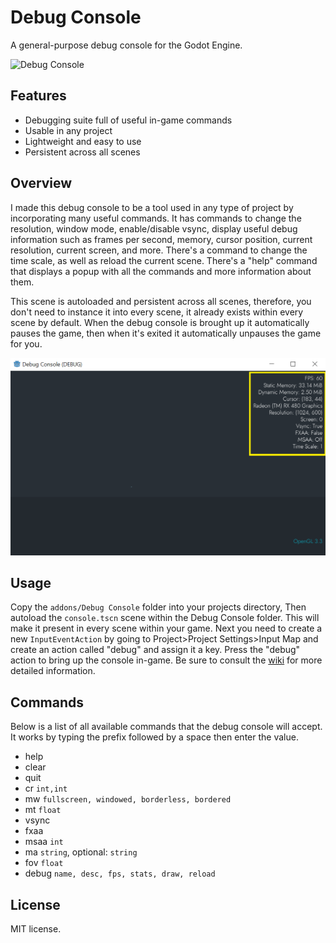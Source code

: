 # Debug Console
A general-purpose debug console for the Godot Engine.

![Debug Console](screenshots/Debug-Console-Demov1.gif)
## Features
- Debugging suite full of useful in-game commands
- Usable in any project
- Lightweight and easy to use
- Persistent across all scenes

## Overview
I made this debug console to be a tool used in any type of project by incorporating many useful commands. It has commands to change the resolution, window mode, enable/disable vsync, display useful debug information such as frames per second, memory, cursor position, current resolution, current screen, and more. There's a command to change the time scale, as well as reload the current scene. There's a "help" command that displays a popup with all the commands and more information about them.

This scene is autoloaded and persistent across all scenes, therefore, you don't need to instance it into every scene, it already exists within every scene by default. When the debug console is brought up it automatically pauses the game, then when it's exited it automatically unpauses the game for you.

![Debug Stats](https://raw.githubusercontent.com/SirQuartz/debugconsole/main/screenshots/Debug%20stats.PNG)

## Usage
Copy the `addons/Debug Console` folder into your projects directory, Then autoload the `console.tscn` scene within the Debug Console folder. This will make it present in every scene within your game. Next you need to create a new `InputEventAction` by going to Project>Project Settings>Input Map and create an action called "debug" and assign it a key. Press the "debug" action to bring up the console in-game. Be sure to consult the [wiki](https://github.com/SirQuartz/debugconsole/wiki) for more detailed information.

## Commands
Below is a list of all available commands that the debug console will accept. It works by typing the prefix followed by a space then enter the value.
- help
- clear
- quit
- cr `int,int`
- mw `fullscreen, windowed, borderless, bordered`
- mt `float`
- vsync
- fxaa
- msaa `int`
- ma `string`, optional: `string`
- fov `float`
- debug `name, desc, fps, stats, draw, reload`

## License
MIT license.
